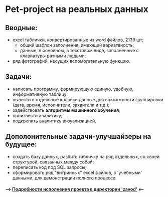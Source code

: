 # Pet-project на реальных данных

## Вводные: 
- excel таблички, конвертированные из word файлов, 2139 шт;
  - общий шаблон заполнения, имеющий вариатвность;
  - данные, в основном, в текстовом виде, заполненные с клавиатуры разными людьми;
- ряд фотографий, несущих вспомогательную функцию.
  
## Задачи:
- написать программу, формирующую единую, удобную, информативную таблицу;
- вывести в отдельные колонки данные для возможности группировки (дата, время, исполнители, заявители и т.д.);
- задействовать **алгоритмы машинного обучения**;
- произвести аналитику;
- подкрепить аналитику визуализацией.
  
## Дополонительные задачи-улучшайзеры на будущее:
- создать базу данных, разбить табличку на ряд отдельных, со своей структурой, связанных между собой;
- переписать код под SQL запросы;
- сформировать ряд "витринных" excel файлов, с 'учебными' данными, для демонстрации полного процесса.

#### --> [Подробности исполнения проекта в директории 'zavod'](https://github.com/primera7790/ZAVOD_project/tree/master/zavod) <--

